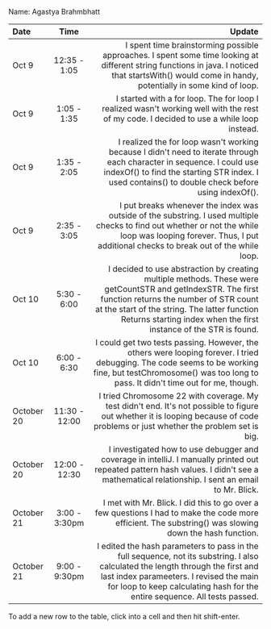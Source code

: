 Name: Agastya Brahmbhatt

| Date       |     Time      |                                                                                                                                                                                                                                                                    Update |
|:-----------|:-------------:|--------------------------------------------------------------------------------------------------------------------------------------------------------------------------------------------------------------------------------------------------------------------------:|
| Oct 9      | 12:35 - 1:05  |                                                                       I spent time brainstorming possible approaches. I spent some time looking at different string functions in java. I noticed that startsWith() would come in handy, potentially in some kind of loop. |
| Oct 9      |  1:05 - 1:35  |                                                                                                                                   I started with a for loop. The for loop I realized wasn't working well with the rest of my code. I decided to use a while loop instead. |
| Oct 9      |  1:35 - 2:05  |                                               I realized the for loop wasn't working because I didn't need to iterate through each character in sequence. I could use indexOf() to find the starting STR index. I used contains() to double check before using indexOf(). |
| Oct 9      |  2:35 - 3:05  |                                                         I put breaks whenever the index was outside of the substring. I used multiple checks to find out whether or not the while loop was looping forever. Thus, I put additional checks to break out of the while loop. |
| Oct 10     |  5:30 - 6:00  | I decided to use abstraction by creating multiple methods. These were getCountSTR and getIndexSTR. The first function returns the number of STR count at the start of the string. The latter function Returns starting index when the first instance of the STR is found. |
| Oct 10     |  6:00 - 6:30  |                                                              I could get two tests passing. However, the others were looping forever. I tried debugging. The code seems to be working fine, but testChromosome() was too long to pass. It didn't time out for me, though. |
| October 20 | 11:30 - 12:00 |                                                                                           I tried Chromosome 22 with coverage. My test didn't end. It's not possible to figure out whether it is looping because of code problems or just whether the problem set is big. |
| October 20 | 12:00 - 12:30 |                                                                                 I investigated how to use debugger and coverage in intelliJ. I manually printed out repeated pattern hash values. I didn't see a mathematical relationship. I sent an email to Mr. Blick. |
| October 21 | 3:00 - 3:30pm |                                                                                                                    I met with Mr. Blick. I did this to go over a few questions I had to make the code more efficient. The substring() was slowing down the hash function. |
| October 21 | 9:00 - 9:30pm |                  I edited the hash parameters to pass in the full sequence, not its substring. I also calculated the length through the first and last index parameeters. I revised the main for loop to keep calculating hash for the entire sequence. All tests passed. |


To add a new row to the table, click into a cell and then hit shift-enter.